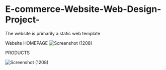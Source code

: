 # E-commerce-Website-Web-Design-Project-
The website is primarily a static web template

Website HOMEPAGE
![Screenshot (1208)](https://github.com/user-attachments/assets/377b4ebd-724c-4f06-bee2-a8773736a7ee)


PRODUCTS 

![Screenshot (1208)](https://github.com/user-attachments/assets/09cfb487-1f41-47f1-9b2e-127bef543f1f)



